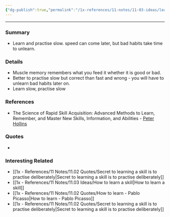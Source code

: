 ```yaml
---
{"dg-publish":true,"permalink":"/1x-references/11-notes/11-03-ideas/learn-slow/","title":"Learn Slow","created":"2024-02-14T20:18:28.749+03:00","updated":"2024-02-14T20:18:28.749+03:00"}
---
```


---

### Summary
- Learn and practise slow. speed can come later, but bad habits take time to unlearn.

### Details
- Muscle memory remembers what you feed it whether it is good or bad.
- Better to practise slow but correct than fast and wrong - you will have to unlearn bad habits later on.
- Learn slow, practise slow


### References
- The Science of Rapid Skill Acquisition: Advanced Methods to Learn, Remember, and Master New Skills, Information, and Abilities - [Peter Hollins](https://www.goodreads.com/author/show/16593818.Peter_Hollins)

### Quotes
-

### Interesting Related
- [[1x - References/11 Notes/11.02 Quotes/Secret to learning a skill is to practise deliberately\|Secret to learning a skill is to practise deliberately]]
- [[1x - References/11 Notes/11.03 Ideas/How to learn a skill\|How to learn a skill]]
- [[1x - References/11 Notes/11.02 Quotes/How to learn - Pablo Picasso\|How to learn - Pablo Picasso]]
- [[1x - References/11 Notes/11.02 Quotes/Secret to learning a skill is to practise deliberately\|Secret to learning a skill is to practise deliberately]]